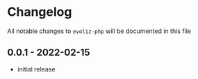 # Changelog

All notable changes to `evoliz-php` will be documented in this file

## 0.0.1 - 2022-02-15

- initial release
